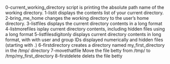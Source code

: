 0-current_working_directory script is printing the absolute path name of the working directory.
1-listit displays the contents list of your current directory.
2-bring_me_home changes the working directory to the user’s home directory.
3-listfiles displays the current directory contents in a long format
4-listmorefiles isplay current directory contents, including hidden files using a long format
5-listfilesdigitonly displays current directory contents in  long format, with with user and group IDs displayed numerically and hidden files (starting with .)
6-firstdirectory creates a directory named my_first_directory in the /tmp/ directory
7-movethatfile Move the file betty from /tmp/ to /tmp/my_first_directory
8-firstdelete delets the file betty
